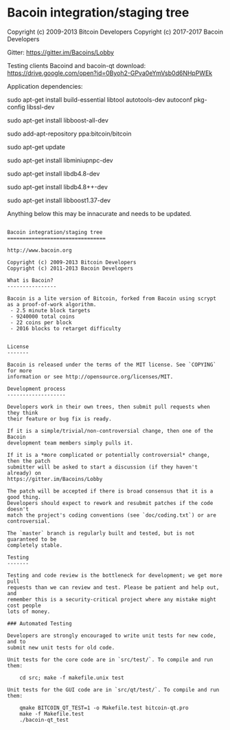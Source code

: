 Bacoin integration/staging tree
================================

Copyright (c) 2009-2013 Bitcoin Developers
Copyright (c) 2017-2017 Bacoin Developers


Gitter:
https://gitter.im/Bacoins/Lobby


Testing clients Bacoind and bacoin-qt download:
https://drive.google.com/open?id=0Byoh2-GPva0eYmVsb0d6NHpPWEk

Application dependencies:

sudo apt-get install build-essential libtool autotools-dev autoconf pkg-config libssl-dev

sudo apt-get install libboost-all-dev

sudo add-apt-repository ppa:bitcoin/bitcoin

sudo apt-get update

sudo apt-get install libminiupnpc-dev 

sudo apt-get install libdb4.8-dev

sudo apt-get install libdb4.8++-dev

sudo apt-get install libboost1.37-dev




Anything below this may be innacurate and needs to be updated.
~~~~~~~~~~~~~~~~~~~~~~~~~~~~~~~~~~~~~~~~~~~~~~~~~~~~~~~~~~~~~~~~~~~~~~~~~~~~~~~~~~~~~~~~~~~~~~~~~~~~~~~~

Bacoin integration/staging tree
================================

http://www.bacoin.org

Copyright (c) 2009-2013 Bitcoin Developers
Copyright (c) 2011-2013 Bacoin Developers

What is Bacoin?
----------------

Bacoin is a lite version of Bitcoin, forked from Bacoin using scrypt as a proof-of-work algorithm.
 - 2.5 minute block targets
 - 9240000 total coins
 - 22 coins per block
 - 2016 blocks to retarget difficulty


License
-------

Bacoin is released under the terms of the MIT license. See `COPYING` for more
information or see http://opensource.org/licenses/MIT.

Development process
-------------------

Developers work in their own trees, then submit pull requests when they think
their feature or bug fix is ready.

If it is a simple/trivial/non-controversial change, then one of the Bacoin
development team members simply pulls it.

If it is a *more complicated or potentially controversial* change, then the patch
submitter will be asked to start a discussion (if they haven't already) on
https://gitter.im/Bacoins/Lobby

The patch will be accepted if there is broad consensus that it is a good thing.
Developers should expect to rework and resubmit patches if the code doesn't
match the project's coding conventions (see `doc/coding.txt`) or are
controversial.

The `master` branch is regularly built and tested, but is not guaranteed to be
completely stable.

Testing
-------

Testing and code review is the bottleneck for development; we get more pull
requests than we can review and test. Please be patient and help out, and
remember this is a security-critical project where any mistake might cost people
lots of money.

### Automated Testing

Developers are strongly encouraged to write unit tests for new code, and to
submit new unit tests for old code.

Unit tests for the core code are in `src/test/`. To compile and run them:

    cd src; make -f makefile.unix test

Unit tests for the GUI code are in `src/qt/test/`. To compile and run them:

    qmake BITCOIN_QT_TEST=1 -o Makefile.test bitcoin-qt.pro
    make -f Makefile.test
    ./bacoin-qt_test